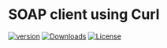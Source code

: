 # SOAP client using Curl

[![version][packagist-version]][packagist-url]
[![Downloads][packagist-downloads]][packagist-url]
[![License][packagist-license]][license-url]



[license-url]: https://github.com/aleplusplus/soapclient-curl-php/blob/master/LICENSE

[packagist-url]: https://packagist.org/packages/aleplusplus/soapclient-curl-php
[packagist-license]: https://img.shields.io/packagist/l/aleplusplus/soapclient-curl-php.svg?style=flat
[packagist-version]: https://img.shields.io/packagist/v/aleplusplus/soapclient-curl-php.svg?style=flat
[packagist-downloads]: https://img.shields.io/packagist/dm/aleplusplus/soapclient-curl-php.svg?style=flat
